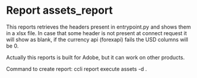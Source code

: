 # Report assets_report

This reports retrieves the headers present in entrypoint.py and shows them in a xlsx file.
In case that some header is not present at connect request it will show as blank,
if the currency api (forexapi) fails the USD columns will be 0.

Actually this reports is built for Adobe, but it can work on other products.

Command to create report: ccli report execute assets -d .